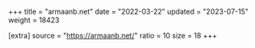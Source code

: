 +++
title = "armaanb.net"
date = "2022-03-22"
updated = "2023-07-15"
weight = 18423

[extra]
source = "https://armaanb.net/"
ratio = 10
size = 18
+++
